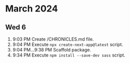 # March 2024


## Wed 6


1. 9:03 PM Create /CHRONICLES.md file.
1. 9:04 PM Execute `npx create-next-app@latest` script.
1. 9:04 PM...9:38 PM Scaffold package.
1. 9:34 PM Execute `npm install --save-dev sass` script.
